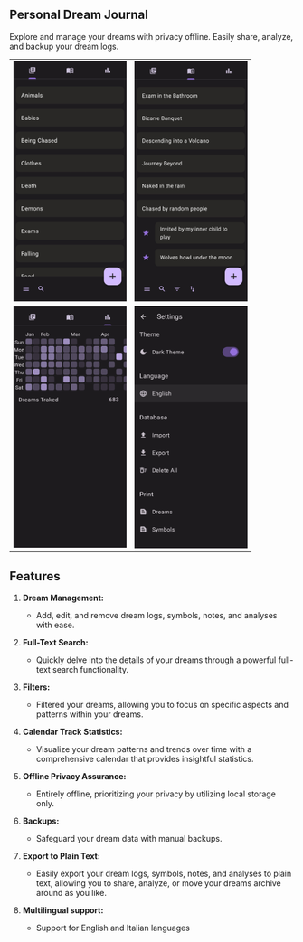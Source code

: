## Personal Dream Journal

Explore and manage your dreams with privacy offline. Easily share, analyze, and backup your dream logs.

<div align="center">
  <table>
    <tr>
      <td><img src="https://github.com/sfiannaca/MyDreams/blob/main/.images/demo1.jpg?raw=true" width="200"></td>
      <td><img src="https://github.com/sfiannaca/MyDreams/blob/main/.images/demo2.jpg?raw=true" width="200"></td>
    </tr>
    <tr>
      <td><img src="https://github.com/sfiannaca/MyDreams/blob/main/.images/demo3.jpg?raw=true" width="200"></td>
      <td><img src="https://github.com/sfiannaca/MyDreams/blob/main/.images/demo4.jpg?raw=true" width="200"></td>
    </tr>
  </table>
</div>

 ## Features

1. **Dream Management:**
   - Add, edit, and remove dream logs, symbols, notes, and analyses with ease.
   
2. **Full-Text Search:**
   - Quickly delve into the details of your dreams through a powerful full-text search functionality.

3. **Filters:**
   - Filtered your dreams, allowing you to focus on specific aspects and patterns within your dreams.

4. **Calendar Track Statistics:**
   - Visualize your dream patterns and trends over time with a comprehensive calendar that provides insightful statistics.

5. **Offline Privacy Assurance:**
   - Entirely offline, prioritizing your privacy by utilizing local storage only.

6. **Backups:**
   - Safeguard your dream data with manual backups.

7. **Export to Plain Text:**
   - Easily export your dream logs, symbols, notes, and analyses to plain text, allowing you to share, analyze, or move your dreams archive around as you like.

8. **Multilingual support:**
   - Support for English and Italian languages
